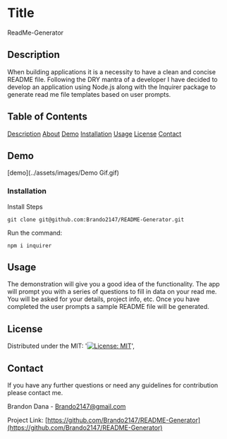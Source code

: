 
# Title
ReadMe-Generator


## Description
When building applications it is a necessity to have a clean and concise README file. Following the DRY mantra of a developer I have decided to develop an application using Node.js along with the Inquirer package to generate read me file templates based on user prompts.


## Table of Contents
[Description](#Description)
[About](#About)
[Demo](#Demo)
[Installation](#Installation)
[Usage](#Usage)
[License](#License)
[Contact](#Contact)



## Demo
[demo](../assets/images/Demo Gif.gif)



### Installation
Install Steps

```
git clone git@github.com:Brando2147/README-Generator.git

```
Run the command:
```
npm i inquirer
```    

  
## Usage
The demonstration will give you a good idea of the functionality. The app will prompt you with a series of questions to fill in data on your read me. 
You will be asked for your details, project info, etc. Once you have completed the user prompts a sample README file will be generated. 

 

## License
Distributed under the MIT: '[![License: MIT](https://img.shields.io/badge/License-MIT-yellow.svg)](https://opensource.org/licensesMIT)',



## Contact
If you have any further questions or need any guidelines for contribution please contact me.

Brandon Dana - Brando2147@gmail.com

Project Link: [https://github.com/Brando2147/README-Generator](https://github.com/Brando2147/README-Generator)
